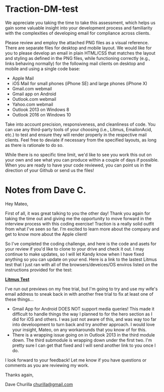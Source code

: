 # Traction-DM-test

We appreciate you taking the time to take this assessment, which helps us gain some valuable insight into your development process and familiarity with the complexities of developing email for compliance across clients.

Please review and employ the attached PNG files as a visual reference. There are separate files for desktop and mobile layout. We would like for you to please develop an email in plain HTML/CSS that matches the layout and styling as defined in the PNG files, while functioning correctly (e.g., links behaving normally) for the following mail clients on desktop and mobile and using a single code base:

* Apple Mail
* iOS Mail for small phones (iPhone SE) and large phones (iPhone X)
* Gmail.com webmail
* Gmail app on Android
* Outlook.com webmail
* Yahoo.com webmail
* Outlook 2013 on Windows 8
* Outlook 2016 on Windows 10

Take into account precision, responsiveness, and cleanliness of code. You can use any third-party tools of your choosing (i.e., Litmus, EmailonAcid, etc.) to test and ensure they will render properly in the respective mail clients. Feel free to deviate if necessary from the specified layouts, as long as there is rationale to do so.

While there is no specific time limit, we'd like to see you work this out on your own and see what you can produce within a couple of days if possible. When you are ready to have your code reviewed, you can point us in the direction of your Github or send us the files! 

# Notes from Dave C.

Hey Mateo,

First of all, it was great talking to you the other day! Thank you again for taking the time out and giving me the opportunity to move forward in the interview process with this coding exercise! Traction is a really solid outfit from what I've seen so far. I'm excited to learn more about the company and get to know more about the Apple client!

So I've completed the coding challenge, and here is the code and asets for your review if you'd like to clone to your drive and check it out. I may continue to make updates, so I will let Kandy know when I have fixed anything so you can update on your end. Here is a link to the lastest Litmus test that I just ran with all of the browsers/deveices/OS enviros listed on the instructions provided for the test:

**[Litmus Test](https://litmus.com/pub/0a018ad)**

I've run out previews on my free trial, but I'm going to try and use my wife's email address to sneak back in with another free trial to fix at least one of these things...

* Gmail App for Android DOES NOT support media queries! This made it difficult to handle things the way I planned to for the hero section as I did for iOS and others. I was just not aware of this, and was way too far into develoopment to turn back and try another approach. I would love your insight, Mateo, on any workarounds that you know of for this. 
* There is a wrapping issue going on in Outlook 2013 in the third module down. The third submodule is wrapping down under the first two. I'm pretty sure I can get that fixed and I will send another link to you once I do.

I look forward to your feedback! Let me know if you have questions or comments as you are reviewing my work. 

Thanks again,

Dave Churilla
churilla@gmail.com

